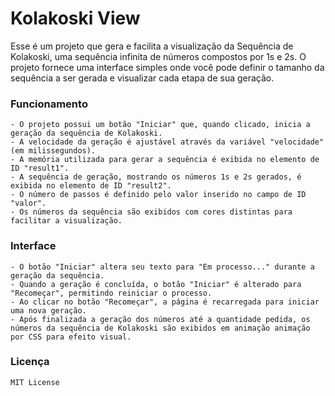 # Kolakoski View

Esse é um projeto que gera e facilita a visualização da Sequência de Kolakoski, uma sequência infinita de números compostos por 1s e 2s. O projeto fornece uma interface simples onde você pode definir o tamanho da sequência a ser gerada e visualizar cada etapa de sua geração.


### Funcionamento

    - O projeto possui um botão "Iniciar" que, quando clicado, inicia a geração da sequência de Kolakoski.
    - A velocidade da geração é ajustável através da variável "velocidade" (em milissegundos).
    - A memória utilizada para gerar a sequência é exibida no elemento de ID "result1".
    - A sequência de geração, mostrando os números 1s e 2s gerados, é exibida no elemento de ID "result2".
    - O número de passos é definido pelo valor inserido no campo de ID "valor".
    - Os números da sequência são exibidos com cores distintas para facilitar a visualização.

### Interface

    - O botão "Iniciar" altera seu texto para "Em processo..." durante a geração da sequência.
    - Quando a geração é concluída, o botão "Iniciar" é alterado para "Recomeçar", permitindo reiniciar o processo.
    - Ao clicar no botão "Recomeçar", a página é recarregada para iniciar uma nova geração.
    - Após finalizada a geração dos números até a quantidade pedida, os números da sequência de Kolakoski são exibidos em animação animação por CSS para efeito visual.


### Licença

    MIT License

